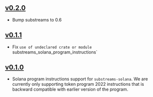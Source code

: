 ## [v0.2.0](https://github.com/streamingfast/substreams-solana/releases/tag/0.2.0)

* Bump substreams to 0.6

## [v0.1.1](https://github.com/streamingfast/substreams-solana/releases/tag/0.1.1)

* Fix `use of undeclared crate or module `substreams_solana_program_instructions` 

## [v0.1.0](https://github.com/streamingfast/substreams-solana/releases/tag/0.1.0)

* Solana program instructions support for `substreams-solana`. We are currently only supporting token program 2022 instructions that is backward compatible with earlier version of the program.
